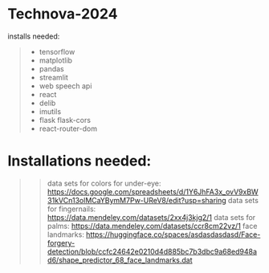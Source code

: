 # Technova-2024
installs needed:
> - tensorflow
> - matplotlib
> - pandas
> - streamlit
> - web speech api
> - react
> - delib
> - imutils
> - flask flask-cors
> - react-router-dom

# Installations needed:
>> data sets for colors for under-eye: https://docs.google.com/spreadsheets/d/1Y6JhFA3x_ovV9xBW31kVCn13olMCaYBymM7Pw-UReV8/edit?usp=sharing
>> data sets for fingernails: https://data.mendeley.com/datasets/2xx4j3kjg2/1
>> data sets for palms: https://data.mendeley.com/datasets/ccr8cm22vz/1
>> face landmarks: https://huggingface.co/spaces/asdasdasdasd/Face-forgery-detection/blob/ccfc24642e0210d4d885bc7b3dbc9a68ed948ad6/shape_predictor_68_face_landmarks.dat
